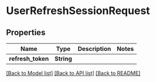 # UserRefreshSessionRequest

## Properties

Name | Type | Description | Notes
------------ | ------------- | ------------- | -------------
**refresh_token** | **String** |  | 

[[Back to Model list]](../README.md#documentation-for-models) [[Back to API list]](../README.md#documentation-for-api-endpoints) [[Back to README]](../README.md)


